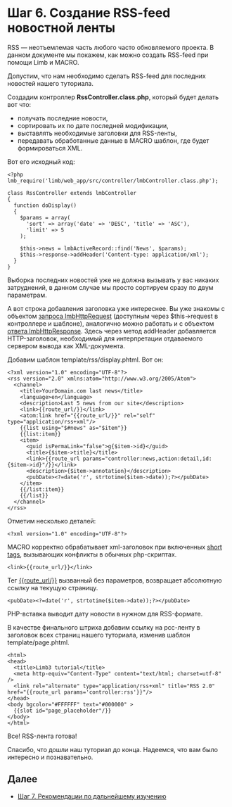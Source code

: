 # Шаг 6. Создание RSS-feed новостной ленты
RSS — неотъемлемая часть любого часто обновляемого проекта. В данном документе мы покажем, как можно создать RSS-feed при помощи Limb и MACRO.

Допустим, что нам необходимо сделать RSS-feed для последних новостей нашего туториала.

Создадим контроллер **RssController.class.php**, который будет делать вот что:

* получать последние новости,
* сортировать их по дате последней модификации,
* выставлять необходимые заголовки для RSS-ленты,
* передавать обработанные данные в MACRO шаблон, где будет формироваться XML.

Вот его исходный код:

    <?php
    lmb_require('limb/web_app/src/controller/lmbController.class.php');
 
    class RssController extends lmbController
    {
      function doDisplay() 
      {
        $params = array(
          'sort' => array('date' => 'DESC', 'title' => 'ASC'),
          'limit' => 5
        );
 
        $this->news = lmbActiveRecord::find('News', $params);
        $this->response->addHeader('Content-type: application/xml');
      }
    }

Выборка последних новостей уже не должна вызывать у вас никаких затруднений, в данном случае мы просто сортируем сразу по двум параметрам.

А вот строка добавления заголовка уже интереснее. Вы уже знакомы с объектом [запроса lmbHttpRequest](../../../../net/docs/ru/net/lmb_http_request.md) (доступным через $this→request в контроллере и шаблоне), аналогично можно работать и с объектом [ответа lmbHttpResponse](../../../../net/docs/ru/net/lmb_http_response.md). Здесь через метод addHeader добавляется HTTP-заголовок, необходимый для интерпретации отдаваемого сервером вывода как XML-документа.

Добавим шаблон template/rss/display.phtml. Вот он:

    <?xml version="1.0" encoding="UTF-8"?>
    <rss version="2.0" xmlns:atom="http://www.w3.org/2005/Atom">
      <channel>
        <title>YourDomain.com last news</title>
        <language>en</language>
        <description>Last 5 news from our site</description>
        <link>{{route_url/}}</link>
        <atom:link href="{{route_url/}}" rel="self" type="application/rss+xml"/>
        {{list using="$#news" as="$item"}}
        {{list:item}}
        <item>
          <guid isPermaLink="false">g{$item->id}</guid>
          <title>{$item->title}</title>
          <link>{{route_url params="controller:news,action:detail,id:{$item->id}"/}}</link>
          <description>{$item->annotation}</description>
          <pubDate><?=date('r', strtotime($item->date));?></pubDate>
        </item>
        {{/list:item}}
        {{/list}}
      </channel>
    </rss>

Отметим несколько деталей:

    <?xml version="1.0" encoding="UTF-8"?>

MACRO корректно обрабатывает xml-заголовок при включенных [short tags](http://www.php.net/manual/en/ini.core.php#ini.short-open-tag), вызывающих конфликты в обычных php-скриптах.

    <link>{{route_url/}}</link>

Тег [{{route_url/}}](../../../../macro/docs/ru/macro/tags/lmb_request_tags/lmb_route_url_tag.md) вызванный без параметров, возвращает абсолютную ссылку на текущую страницу.

    <pubDate><?=date('r', strtotime($item->date));?></pubDate>

PHP-вставка выводит дату новости в нужном для RSS-формате.

В качестве финального штриха добавим ссылку на рсс-ленту в заголовок всех страниц нашего туториала, изменив шаблон template/page.phtml.

    <html>
    <head>
      <title>Limb3 tutorial</title>
      <meta http-equiv="Content-Type" content="text/html; charset=utf-8" />
      <link rel="alternate" type="application/rss+xml" title="RSS 2.0" href="{{route_url params='controller:rss'}}"/>
    </head>
    <body bgcolor="#FFFFFF" text="#000000" >
      {{slot id="page_placeholder"/}}
    </body>
    </html>

Все! RSS-лента готова!

Спасибо, что дошли наш туториал до конца. Надеемся, что вам было интересно и познавательно.

## Далее

* [Шаг 7. Рекомендации по дальнейшему изучению](./step7.md)

